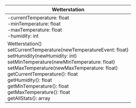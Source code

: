 |Wetterstation|
|-------------|
|-currentTemperature: float <br> -minTemperature: float <br> -maxTemperature: float <br> -humidity: int |
| Wetterstation() <br> setCurrentTemperature(newTemperatureEvent: float) <br> setHumidity(newHumidity: int) <br>setMinTemperature(newMinTemperature: float) <br>setMaxTemperature(newMaxTemperature: float)<br>getCurrentTemperature(): float<br>getHumidity(): float<br>getMinTemperature(): float<br>getMaxTemperature(): float<br>getAllStats(): array|



